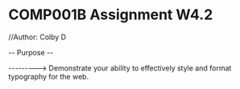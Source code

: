 # COMP001B Assignment W4.2

//Author: Colby D

-- Purpose -- 

---------> Demonstrate your ability to effectively style and format typography for the web.